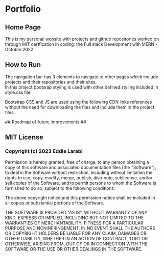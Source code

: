 <!-- @format -->

# Portfolio

## Home Page ##
  <p>
  This is my personal website with projects and github repositories  worked on through MIT certfication in coding: the Full stack Development with MERN -October 2022 
  </p>

## How to Run ##
<p>
The navigation bar has 3 elements to navigate to other pages which include projects and their repositories and their sites.<br>
In this project bootsrap styling is used with other defined styling included in style.css file.
</p>
Bootstrap CSS and JS are used using the following CDN links references without the need for downloading the files and include them in the project files. 
<p>
<!-- Bootstrap CSS -->
    <link
      href="https://cdn.jsdelivr.net/npm/bootstrap@5.2.3/dist/css/bootstrap.min.css"
      rel="stylesheet"
      integrity="sha384-rbsA2VBKQhggwzxH7pPCaAqO46MgnOM80zW1RWuH61DGLwZJEdK2Kadq2F9CUG65"
      crossorigin="anonymous"
    />
<p/>
## Roadmap of future improvements ##

## MIT License ##

### Copyright (c) 2023 Eddie Larabi ###
<p>
Permission is hereby granted, free of charge, to any person obtaining a copy
of this software and associated documentation files (the "Software"), to deal
in the Software without restriction, including without limitation the rights
to use, copy, modify, merge, publish, distribute, sublicense, and/or sell
copies of the Software, and to permit persons to whom the Software is
furnished to do so, subject to the following conditions:

The above copyright notice and this permission notice shall be included in all
copies or substantial portions of the Software.

THE SOFTWARE IS PROVIDED "AS IS", WITHOUT WARRANTY OF ANY KIND, EXPRESS OR
IMPLIED, INCLUDING BUT NOT LIMITED TO THE WARRANTIES OF MERCHANTABILITY,
FITNESS FOR A PARTICULAR PURPOSE AND NONINFRINGEMENT. IN NO EVENT SHALL THE
AUTHORS OR COPYRIGHT HOLDERS BE LIABLE FOR ANY CLAIM, DAMAGES OR OTHER
LIABILITY, WHETHER IN AN ACTION OF CONTRACT, TORT OR OTHERWISE, ARISING FROM,
OUT OF OR IN CONNECTION WITH THE SOFTWARE OR THE USE OR OTHER DEALINGS IN THE
SOFTWARE.

</p>
